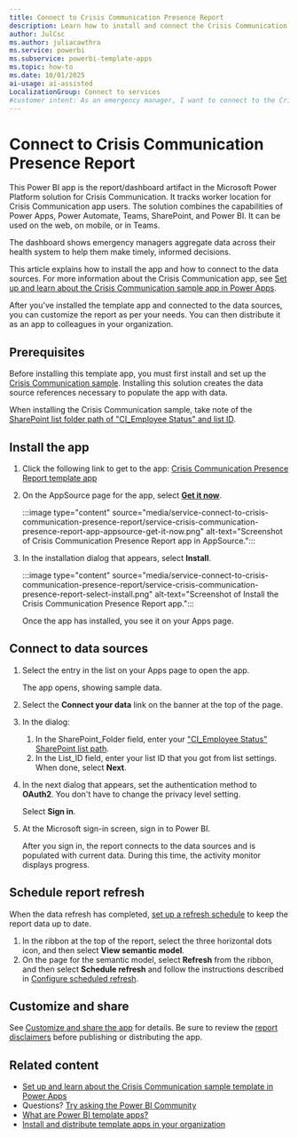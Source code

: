 ```yaml
---
title: Connect to Crisis Communication Presence Report
description: Learn how to install and connect the Crisis Communication Presence Report Power BI template app to track worker locations during emergencies. Get step-by-step setup instructions.
author: JulCsc
ms.author: juliacawthra
ms.service: powerbi
ms.subservice: powerbi-template-apps
ms.topic: how-to
ms.date: 10/01/2025
ai-usage: ai-assisted
LocalizationGroup: Connect to services
#customer intent: As an emergency manager, I want to connect to the Crisis Communication Presence Report so that I can track worker locations and make informed decisions during a crisis.
---
```

# Connect to Crisis Communication Presence Report

This Power BI app is the report/dashboard artifact in the Microsoft Power Platform solution for Crisis Communication. It tracks worker location for Crisis Communication app users. The solution combines the capabilities of Power Apps, Power Automate, Teams, SharePoint, and Power BI. It can be used on the web, on mobile, or in Teams.

The dashboard shows emergency managers aggregate data across their health system to help them make timely, informed decisions.

This article explains how to install the app and how to connect to the data sources. For more information about the Crisis Communication app, see [Set up and learn about the Crisis Communication sample app in Power Apps](/powerapps/maker/canvas-apps/sample-crisis-communication-app).

After you've installed the template app and connected to the data sources, you can customize the report as per your needs. You can then distribute it as an app to colleagues in your organization.

## Prerequisites

Before installing this template app, you must first install and set up the [Crisis Communication sample](/powerapps/maker/canvas-apps/sample-crisis-communication-app). Installing this solution creates the data source references necessary to populate the app with data.

When installing the Crisis Communication sample, take note of the [SharePoint list folder path of "CI_Employee Status" and list ID](/powerapps/maker/canvas-apps/sample-crisis-communication-app#monitor-office-absences-with-power-bi).

## Install the app

1. Click the following link to get to the app: [Crisis Communication Presence Report template app](https://appsource.microsoft.com/en-us/product/power-bi/pbi-contentpacks.crisiscomms)
1. On the AppSource page for the app, select [**Get it now**](https://appsource.microsoft.com/en-us/product/power-bi/pbi-contentpacks.crisiscomms).

    :::image type="content" source="media/service-connect-to-crisis-communication-presence-report/service-crisis-communication-presence-report-app-appsource-get-it-now.png" alt-text="Screenshot of Crisis Communication Presence Report app in AppSource.":::

1. In the installation dialog that appears, select **Install**.

    :::image type="content" source="media/service-connect-to-crisis-communication-presence-report/service-crisis-communication-presence-report-select-install.png" alt-text="Screenshot of Install the Crisis Communication Presence Report app.":::

    Once the app has installed, you see it on your Apps page.

## Connect to data sources

1. Select the entry in the list on your Apps page to open the app.

   The app opens, showing sample data.

1. Select the **Connect your data** link on the banner at the top of the page.
1. In the dialog:
   1. In the SharePoint_Folder field, enter your ["CI_Employee Status" SharePoint list path](/powerapps/maker/canvas-apps/sample-crisis-communication-app#monitor-office-absences-with-power-bi).
   1. In the List_ID field, enter your list ID that you got from list settings. When done, select **Next**.

1. In the next dialog that appears, set the authentication method to **OAuth2**. You don't have to change the privacy level setting.

   Select **Sign in**.

1. At the Microsoft sign-in screen, sign in to Power BI.

   After you sign in, the report connects to the data sources and is populated with current data. During this time, the activity monitor displays progress.

## Schedule report refresh

When the data refresh has completed, [set up a refresh schedule](../connect-data/refresh-scheduled-refresh.md) to keep the report data up to date.

1. In the ribbon at the top of the report, select the three horizontal dots icon, and then select **View semantic model**.
1. On the page for the semantic model, select **Refresh** from the ribbon, and then select **Schedule refresh** and follow the instructions described in [Configure scheduled refresh](../connect-data/refresh-scheduled-refresh.md).

## Customize and share

See [Customize and share the app](../connect-data/service-template-apps-install-distribute.md#customize-and-share-the-app) for details. Be sure to review the [report disclaimers](../create-reports/sample-covid-19-us.md#disclaimers) before publishing or distributing the app.

## Related content

- [Set up and learn about the Crisis Communication sample template in Power Apps](/powerapps/maker/canvas-apps/sample-crisis-communication-app)
- Questions? [Try asking the Power BI Community](https://community.powerbi.com/)
- [What are Power BI template apps?](../connect-data/service-template-apps-overview.md)
- [Install and distribute template apps in your organization](../connect-data/service-template-apps-install-distribute.md)
